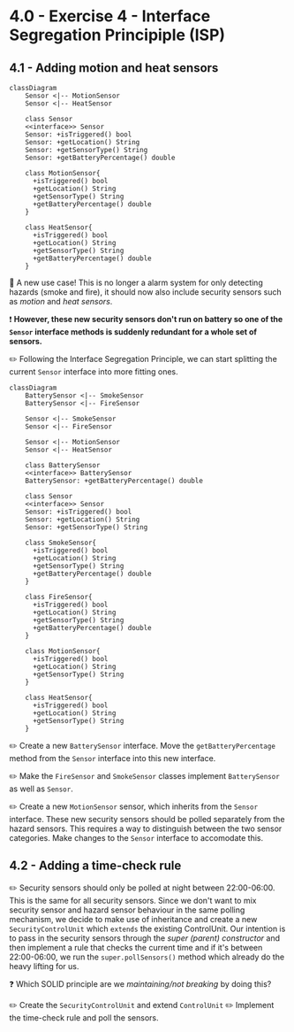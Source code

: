 # 4.0 - Exercise 4 - Interface Segregation Principiple (ISP)

## 4.1 - Adding motion and heat sensors

```mermaid
classDiagram
    Sensor <|-- MotionSensor
    Sensor <|-- HeatSensor

    class Sensor
    <<interface>> Sensor
    Sensor: +isTriggered() bool
    Sensor: +getLocation() String
    Sensor: +getSensorType() String
    Sensor: +getBatteryPercentage() double
    
    class MotionSensor{
      +isTriggered() bool
      +getLocation() String
      +getSensorType() String
      +getBatteryPercentage() double
    }
    
    class HeatSensor{
      +isTriggered() bool
      +getLocation() String
      +getSensorType() String
      +getBatteryPercentage() double
    }    
```

:book: A new use case! This is no longer a alarm system for only detecting hazards (smoke and fire), it should now also include security sensors such as _motion_ and _heat sensors_.

:exclamation: **However, these new security sensors don't run on battery so one of the `Sensor` interface methods is suddenly redundant for a whole set of sensors.**

:pencil2: Following the Interface Segregation Principle, we can start splitting the current `Sensor` interface into more fitting ones.

```mermaid
classDiagram
    BatterySensor <|-- SmokeSensor
    BatterySensor <|-- FireSensor

    Sensor <|-- SmokeSensor
    Sensor <|-- FireSensor
    
    Sensor <|-- MotionSensor
    Sensor <|-- HeatSensor

    class BatterySensor
    <<interface>> BatterySensor
    BatterySensor: +getBatteryPercentage() double

    class Sensor
    <<interface>> Sensor
    Sensor: +isTriggered() bool
    Sensor: +getLocation() String
    Sensor: +getSensorType() String
    
    class SmokeSensor{
      +isTriggered() bool
      +getLocation() String
      +getSensorType() String
      +getBatteryPercentage() double
    }
    
    class FireSensor{
      +isTriggered() bool
      +getLocation() String
      +getSensorType() String
      +getBatteryPercentage() double
    }   

    class MotionSensor{
      +isTriggered() bool
      +getLocation() String
      +getSensorType() String
    }
    
    class HeatSensor{
      +isTriggered() bool
      +getLocation() String
      +getSensorType() String
    }    
```

:pencil2: Create a new `BatterySensor` interface. Move the `getBatteryPercentage` method from the `Sensor` interface into this new interface.

:pencil2: Make the `FireSensor` and `SmokeSensor` classes implement `BatterySensor` as well as `Sensor`.

:pencil2: Create a new `MotionSensor` sensor, which inherits from the `Sensor` interface. These new security sensors should be polled separately from the hazard sensors. This requires a way to distinguish between the two sensor categories. Make changes to the `Sensor` interface to accomodate this.

## 4.2 - Adding a time-check rule

:pencil2: Security sensors should only be polled at night between 22:00-06:00. This is the same for all security sensors. Since we don't want to mix security sensor and hazard sensor behaviour in the same polling mechanism, we decide to make use of inheritance and create a new `SecurityControlUnit` which `extends` the existing ControlUnit. Our intention is to pass in the security sensors through the _super (parent) constructor_ and then implement a rule that checks the current time and if it's between 22:00-06:00, we run the `super.pollSensors()` method which already do the heavy lifting for us.

:question: Which SOLID principle are we _maintaining/not breaking_ by doing this?

:pencil2: Create the `SecurityControlUnit` and extend `ControlUnit`
:pencil2: Implement the time-check rule and poll the sensors.

